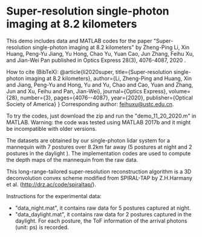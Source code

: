 # Super-resolution single-photon imaging at 8.2 kilometers
 
This demo includes data and MATLAB codes for the paper "Super-resolution single-photon imaging at 8.2 kilometers"
by Zheng-Ping Li, Xin Huang, Peng-Yu Jiang, Yu Hong, Chao Yu, Yuan Cao, Jun Zhang, Feihu Xu, and Jian-Wei Pan
published in Optics Express 28(3), 4076-4087, 2020 .

How to cite (BibTeX):
@article{li2020super,
  title={Super-resolution single-photon imaging at 8.2 kilometers},
  author={Li, Zheng-Ping and Huang, Xin and Jiang, Peng-Yu and Hong, Yu and Yu, Chao and Cao, Yuan and Zhang, Jun and Xu, Feihu and Pan, Jian-Wei},
  journal={Optics Express},
  volume={28},
  number={3},
  pages={4076--4087},
  year={2020},
  publisher={Optical Society of America}
}
Corresponding author: feihuxu@ustc.edu.cn.

To try the codes, just download the zip and run the "demo_11_20_2020.m" in MATLAB. 
Warning: the code was tested using MATLAB 2017b and it might be incompatible with older versions.  

The datasets are obtained by our single-photon lidar system for a mannequin with 7 postures over 8.2km far away (5 postures at night and 2 postures in the daylight ). 
The implementation codes are used to compute the depth maps of the mannequin from the raw data.

This long-range-tailored super-resolution reconstruction algorithm is a 3D deconvolution convex scheme modified from SPIRAL-TAP by Z.H.Harmany et al. (http://drz.ac/code/spiraltap/).


Instructions for the experimental data:
- "data_night.mat", it contains raw data for 5 postures captured at night. 
- "data_daylight.mat", it contains raw data for 2 postures captured in the daylight. 
   For each posture, the ToF information of the arrival photons (unit: ps) is recorded. 





